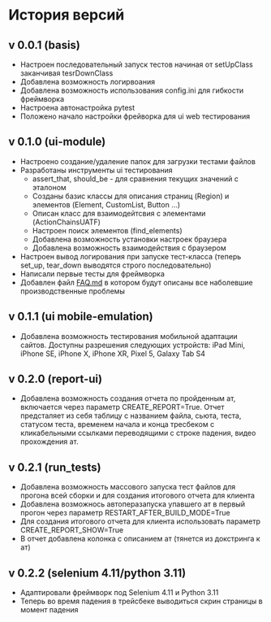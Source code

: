 # История версий

## v 0.0.1 (basis)

- Настроен последовательный запуск тестов начиная от setUpClass заканчивая tesrDownClass
- Добавлена возможность логирвоания
- Добавлена возможность использования config.ini для гибкости фреймворка
- Настроена автонастройка pytest
- Положено начало настройки фрейворка для ui web тестирования

## v 0.1.0 (ui-module)

+ Настроено создание/удаление папок для загрузки тестами файлов
+ Разработаны инструменты ui тестирования <br>
  + assert_that, should_be - для сравнения текущих значений с эталоном 
  + Созданы базис классы для описания страниц (Region) и элементов (Element, CustomList, Button ...)
  + Описан класс для взаимодейтсвия с элементами (ActionChainsUATF)
  + Настроен поиск элементов (find_elements)
  + Добавлена возможность установки настроек браузера
  + Добавлена возможность взаимодействия с браузером
+ Настроен вывод логирования при запуске тест-класса (теперь set_up, tear_down выводятся строго последовательно)
+ Написали первые тесты для фреймворка
+ Добавлен файл [FAQ.md](FAQ.md) в котором будут описаны все наболевшие производственные проблемы

## v 0.1.1 (ui mobile-emulation)

- Добавлена возможность тестирования мобильной адаптации сайтов. Доступны разрешения следующих устройств: iPad Mini, iPhone SE, iPhone X, iPhone XR, Pixel 5, Galaxy Tab S4

## v 0.2.0 (report-ui)

- Добавлена возможность создания отчета по пройденным ат, включается через параметр CREATE_REPORT=True. 
Отчет предсталяет из себя таблицу с названием файла, сьюта, теста, статусом теста, временем начала и конца
тресбеком с кликабельными ссылками переводящими с строке падения, видео прохождения ат.

## v 0.2.1 (run_tests)
- Добавлена возможность массового запуска тест файлов для прогона всей сборки и для создания итогового отчета для клиента
- Добавлена возможнось автоперазапуска упавшего ат в первый прогон через параметр RESTART_AFTER_BUILD_MODE=True
- Для создания итогового отчета для клиента использовать параметр CREATE_REPORT_SHOW=True
- В отчет добавлена колонка с описанием ат (тянется из докстринга к ат)

## v 0.2.2 (selenium 4.11/python 3.11)
- Адаптировали фреймворк под Selenium 4.11 и Python 3.11
- Теперь во время падения в трейсбеке выводиться скрин страницы в момент падения